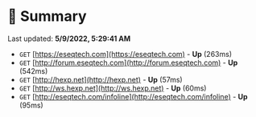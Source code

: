 # 📖 Summary
Last updated: **5/9/2022, 5:29:41 AM**

- `GET` [https://eseqtech.com](https://eseqtech.com) - **Up** (263ms)
- `GET` [http://forum.eseqtech.com](http://forum.eseqtech.com) - **Up** (542ms)
- `GET` [http://hexp.net](http://hexp.net) - **Up** (57ms)
- `GET` [http://ws.hexp.net](http://ws.hexp.net) - **Up** (60ms)
- `GET` [http://eseqtech.com/infoline](http://eseqtech.com/infoline) - **Up** (95ms)
